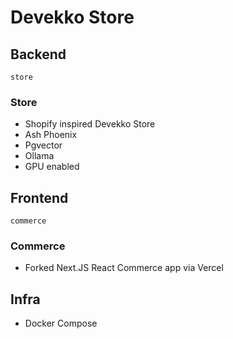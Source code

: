 # Devekko Store

## Backend 
```store```
### Store ###
* Shopify inspired Devekko Store
* Ash Phoenix
* Pgvector
* Ollama
* GPU enabled

## Frontend
```commerce```
### Commerce ###
* Forked Next.JS React Commerce app via Vercel

## Infra
* Docker Compose